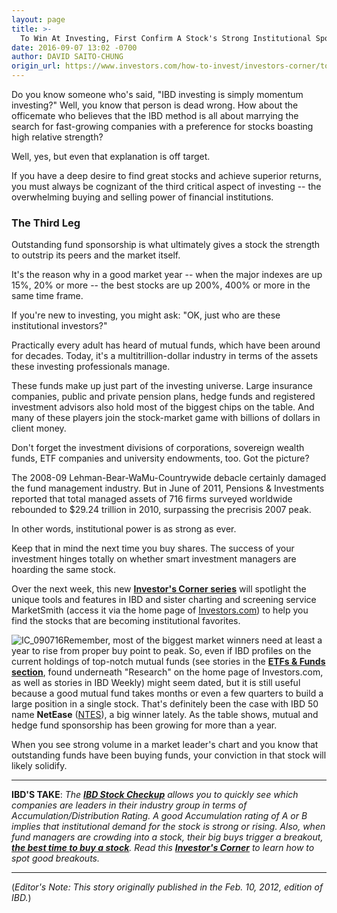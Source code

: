 ```yaml
---
layout: page
title: >-
  To Win At Investing, First Confirm A Stock's Strong Institutional Sponsorship
date: 2016-09-07 13:02 -0700
author: DAVID SAITO-CHUNG
origin_url: https://www.investors.com/how-to-invest/investors-corner/to-win-at-investing-first-confirm-a-stocks-strong-institutional-sponsorship/
---
```


Do you know someone who's said, "IBD investing is simply momentum investing?" Well, you know that person is dead wrong. How about the officemate who believes that the IBD method is all about marrying the search for fast-growing companies with a preference for stocks boasting high relative strength?

Well, yes, but even that explanation is off target.

If you have a deep desire to find great stocks and achieve superior returns, you must always be cognizant of the third critical aspect of investing -- the overwhelming buying and selling power of financial institutions.

### The Third Leg

Outstanding fund sponsorship is what ultimately gives a stock the strength to outstrip its peers and the market itself.

It's the reason why in a good market year -- when the major indexes are up 15%, 20% or more -- the best stocks are up 200%, 400% or more in the same time frame.

If you're new to investing, you might ask: "OK, just who are these institutional investors?"

Practically every adult has heard of mutual funds, which have been around for decades. Today, it's a multitrillion-dollar industry in terms of the assets these investing professionals manage.

These funds make up just part of the investing universe. Large insurance companies, public and private pension plans, hedge funds and registered investment advisors also hold most of the biggest chips on the table. And many of these players join the stock-market game with billions of dollars in client money.

Don't forget the investment divisions of corporations, sovereign wealth funds, ETF companies and university endowments, too. Got the picture?

The 2008-09 Lehman-Bear-WaMu-Countrywide debacle certainly damaged the fund management industry. But in June of 2011, Pensions & Investments reported that total managed assets of 716 firms surveyed worldwide rebounded to \$29.24 trillion in 2010, surpassing the precrisis 2007 peak.

In other words, institutional power is as strong as ever.

Keep that in mind the next time you buy shares. The success of your investment hinges totally on whether smart investment managers are hoarding the same stock.

Over the next week, this new **[Investor's Corner series](http://_wp_link_placeholderhttp://research.investors.com/stock-checkup/)** will spotlight the unique tools and features in IBD and sister charting and screening service MarketSmith (access it via the home page of [Investors.com](http://investors.com)) to help you find the stocks that are becoming institutional favorites.

![IC_090716](https://www.investors.com/wp-content/uploads/2016/09/IC_090716-1024x577.jpg)Remember, most of the biggest market winners need at least a year to rise from proper buy point to peak. So, even if IBD profiles on the current holdings of top-notch mutual funds (see stories in the **[ETFs & Funds section](https://www.investors.com/etfs-funds/)**, found underneath "Research" on the home page of Investors.com, as well as stories in IBD Weekly) might seem dated, but it is still useful because a good mutual fund takes months or even a few quarters to build a large position in a single stock. That's definitely been the case with IBD 50 name **NetEase** ([NTES](https://research.investors.com/quote.aspx?symbol=NTES)), a big winner lately. As the table shows, mutual and hedge fund sponsorship has been growing for more than a year.

When you see strong volume in a market leader's chart and you know that outstanding funds have been buying funds, your conviction in that stock will likely solidify.

---

**IBD'S TAKE**: _The **[IBD Stock Checkup](http://research.investors.com/stock-checkup/)** allows you to quickly see which companies are leaders in their industry group in terms of Accumulation/Distribution Rating. A good Accumulation rating of A or B implies that institutional demand for the stock is strong or rising. Also, when fund managers are crowding into a stock, their big buys trigger a breakout, **[the best time to buy a stock](https://www.investors.com/how-to-invest/investors-corner/how-a-floridian-scored-big-gains-in-stocks-then-shared-his-knowledge/)**. Read this **[Investor's Corner](https://www.investors.com/how-to-invest/investors-corner/how-a-floridian-scored-big-gains-in-stocks-then-shared-his-knowledge/)** to learn how to spot good breakouts._

---

(_Editor's Note: This story originally published in the Feb. 10, 2012, edition of IBD._)
